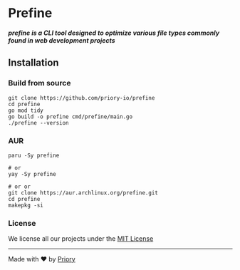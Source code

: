 # Prefine

_**prefine is a CLI tool designed to optimize various file types commonly found in web development projects**_

## Installation

### Build from source

```
git clone https://github.com/priory-io/prefine
cd prefine
go mod tidy
go build -o prefine cmd/prefine/main.go
./prefine --version
```

### AUR

```
paru -Sy prefine

# or
yay -Sy prefine

# or or
git clone https://aur.archlinux.org/prefine.git
cd prefine
makepkg -si
```

### License

We license all our projects under the [MIT License](./LICENSE)

---

Made with ♥  by [Priory](https://github.com/priory-io)

